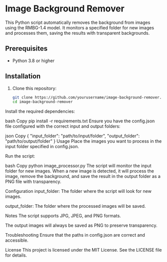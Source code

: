 # Image Background Remover

This Python script automatically removes the background from images using the RMBG-1.4 model. It monitors a specified folder for new images and processes them, saving the results with transparent backgrounds.

## Prerequisites

- Python 3.8 or higher

## Installation

1. Clone this repository:
   ```bash
   git clone https://github.com/yourusername/image-background-remover.git
   cd image-background-remover
Install the required dependencies:

bash
Copy
pip install -r requirements.txt
Ensure you have the config.json file configured with the correct input and output folders:

json
Copy
{
    "input_folder": "path/to/input/folder",
    "output_folder": "path/to/output/folder"
}
Usage
Place the images you want to process in the input folder specified in config.json.

Run the script:

bash
Copy
python image_processor.py
The script will monitor the input folder for new images. When a new image is detected, it will process the image, remove the background, and save the result in the output folder as a PNG file with transparency.

Configuration
input_folder: The folder where the script will look for new images.

output_folder: The folder where the processed images will be saved.

Notes
The script supports JPG, JPEG, and PNG formats.

The output images will always be saved as PNG to preserve transparency.

Troubleshooting
Ensure that the paths in config.json are correct and accessible.

License
This project is licensed under the MIT License. See the LICENSE file for details.
